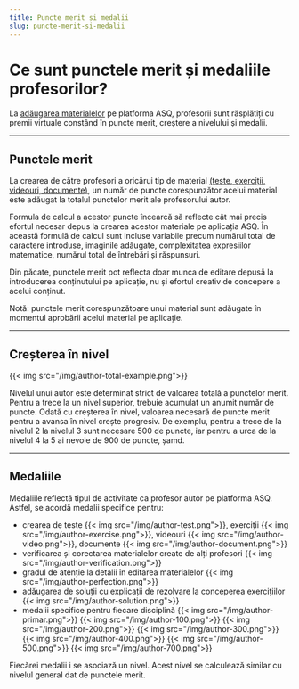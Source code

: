 ```yaml
---
title: Puncte merit și medalii
slug: puncte-merit-si-medalii
---
```

# Ce sunt punctele merit și medaliile profesorilor?

La [adăugarea materialelor](/creare-materiale/) pe platforma ASQ, profesorii sunt răsplătiți cu premii virtuale constând în puncte merit, creștere a nivelului și medalii.
 
---

## Punctele merit

La crearea de către profesori a oricărui tip de material [(teste, exerciții, videouri, documente)](/exercitii-teste-videouri/), un număr de puncte corespunzător acelui material este adăugat la totalul punctelor merit ale profesorului autor.

Formula de calcul a acestor puncte încearcă să reflecte cât mai precis efortul necesar depus la crearea acestor materiale pe aplicația ASQ. În această formulă de calcul sunt incluse variabile precum numărul total de caractere introduse, imaginile adăugate, complexitatea expresiilor matematice, numărul total de întrebări și răspunsuri.

Din păcate, punctele merit pot reflecta doar munca de editare depusă la introducerea conținutului pe aplicație, nu și efortul creativ de concepere a acelui conținut.

Notă: punctele merit corespunzătoare unui material sunt adăugate în momentul aprobării acelui material pe aplicație.

---

## Creșterea în nivel 

{{< img src="/img/author-total-example.png">}}

Nivelul unui autor este determinat strict de valoarea totală a punctelor merit. Pentru a trece la un nivel superior, trebuie acumulat un anumit număr de puncte. Odată cu creșterea în nivel, valoarea necesară de puncte merit pentru a avansa în nivel crește progresiv. De exemplu, pentru a trece de la nivelul 2 la nivelul 3 sunt necesare 500 de puncte, iar pentru a urca de la nivelul 4 la 5 ai nevoie de 900 de puncte, șamd.

---

## Medaliile

Medaliile reflectă tipul de activitate ca profesor autor pe platforma ASQ. Astfel, se acordă medalii specifice pentru:
* crearea de teste {{< img src="/img/author-test.png">}}, exerciții {{< img src="/img/author-exercise.png">}}, videouri {{< img src="/img/author-video.png">}}, documente {{< img src="/img/author-document.png">}}
* verificarea și corectarea materialelor create de alți profesori {{< img src="/img/author-verification.png">}}
* gradul de atenție la detalii în editarea materialelor {{< img src="/img/author-perfection.png">}}
* adăugarea de soluții cu explicații de rezolvare la conceperea exercițiilor {{< img src="/img/author-solution.png">}}
* medalii specifice pentru fiecare disciplină {{< img src="/img/author-primar.png">}} {{< img src="/img/author-100.png">}} {{< img src="/img/author-200.png">}} {{< img src="/img/author-300.png">}} {{< img src="/img/author-400.png">}} {{< img src="/img/author-500.png">}} {{< img src="/img/author-700.png">}}

Fiecărei medalii i se asociază un nivel. Acest nivel se calculează similar cu nivelul general dat de punctele merit.